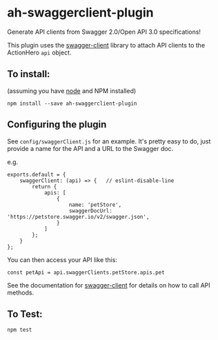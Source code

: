 # ah-swaggerclient-plugin

Generate API clients from Swagger 2.0/Open API 3.0 specifications!

This plugin uses the [swagger-client](https://www.npmjs.com/package/swagger-client) library to attach API clients to the ActionHero `api` object.

## To install:
(assuming you have [node](http://nodejs.org/) and NPM installed)

`npm install --save ah-swaggerclient-plugin`

## Configuring the plugin

See `config/swaggerClient.js` for an example. It's pretty easy to do, just provide a name for the API and a URL to the Swagger doc.

e.g.

```
exports.default = {
    swaggerClient: (api) => {   // eslint-disable-line
        return {
            apis: [
                {
                    name: 'petStore',
                    swaggerDocUrl: 'https://petstore.swagger.io/v2/swagger.json',
                }
            ]
        };
    }
};
```

You can then access your API like this:

`const petApi = api.swaggerClients.petStore.apis.pet`

See the documentation for [swagger-client](https://github.com/swagger-api/swagger-js#constructor-and-methods) for details on how to call API methods.

## To Test:
`npm test`
